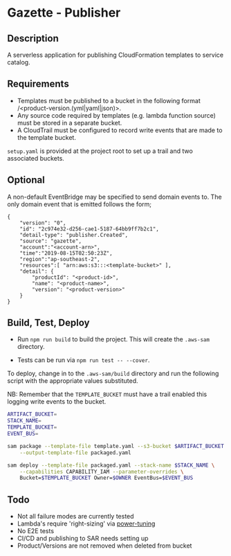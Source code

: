 
# Gazette - Publisher

## Description

A serverless application for publishing CloudFormation templates to service catalog.

## Requirements

- Templates must be published to a bucket in the following format <product-name>/<product-version.(yml|yaml|json)>.
- Any source code required by templates (e.g. lambda function source) must be stored in a separate bucket.
- A CloudTrail must be configured to record write events that are made to the template bucket.

`setup.yaml` is provided at the project root to set up a trail and two associated buckets.

## Optional

A non-default EventBridge may be specified to send domain events to. The only domain event that is emitted follows the form;

```
{
    "version": "0",
    "id": "2c974e32-d256-cae1-5187-64bb9ff7b2c1",
    "detail-type": "publisher.Created",
    "source": "gazette",
    "account":"<account-arn>",
    "time":"2019-08-15T02:50:23Z",
    "region":"ap-southeast-2",
    "resources":[ "arn:aws:s3:::<template-bucket>" ],
    "detail": {
        "productId": "<product-id>",
        "name": "<product-name>",
        "version": "<product-version>"
    }
}
```

## Build, Test, Deploy

- Run `npm run build` to build the project. This will create the `.aws-sam` directory.

- Tests can be run via `npm run test -- --cover`.

To deploy, change in to the `.aws-sam/build` directory and run the following script with the appropriate values substituted.

NB: Remember that the `TEMPLATE_BUCKET` must have a trail enabled this logging write events to the bucket.

```bash
ARTIFACT_BUCKET=
STACK_NAME=
TEMPLATE_BUCKET=
EVENT_BUS=

sam package --template-file template.yaml --s3-bucket $ARTIFACT_BUCKET \
    --output-template-file packaged.yaml

sam deploy --template-file packaged.yaml --stack-name $STACK_NAME \
    --capabilities CAPABILITY_IAM --parameter-overrides \
    Bucket=$TEMPLATE_BUCKET Owner=$OWNER EventBus=$EVENT_BUS
```

## Todo

- Not all failure modes are currently tested
- Lambda's require 'right-sizing' via [power-tuning](https://github.com/alexcasalboni/aws-lambda-power-tuning)
- No E2E tests
- CI/CD and publishing to SAR needs setting up
- Product/Versions are not removed when deleted from bucket
